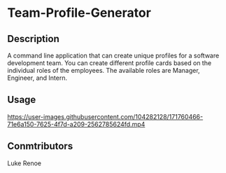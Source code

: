 # Team-Profile-Generator

## Description
A command line application that can create unique profiles for a software development team. You can create different profile cards based on the individual roles of the employees. The available roles are Manager, Engineer, and Intern.

## Usage

https://user-images.githubusercontent.com/104282128/171760466-71e6a150-7625-4f7d-a209-2562785624fd.mp4



## Conmtributors
Luke Renoe
